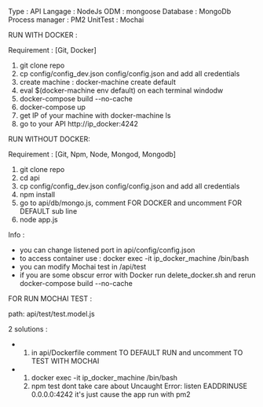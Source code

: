 Type            : API
Langage         : NodeJs
ODM             : mongoose
Database        : MongoDb
Process manager : PM2
UnitTest        : Mochai

RUN WITH DOCKER : 

Requirement : [Git, Docker]

1. git clone repo
2. cp config/config_dev.json config/config.json and add all credentials
2. create machine : docker-machine create default
3. eval $(docker-machine env default) on each terminal windodw
4. docker-compose build --no-cache
5. docker-compose up
6. get IP of your machine with docker-machine ls
7. go to your API http://ip_docker:4242


RUN WITHOUT DOCKER:

Requirement : [Git, Npm, Node, Mongod, Mongodb]

1. git clone repo
2. cd api 
3. cp config/config_dev.json config/config.json and add all credentials
4. npm install
5. go to api/db/mongo.js, comment FOR DOCKER and uncomment FOR DEFAULT sub line
5. node app.js


Info : 

- you can change listened port in api/config/config.json
- to access container use : docker exec -it ip_docker_machine /bin/bash
- you can modify Mochai test in /api/test
- if you are some obscur error with Docker run delete_docker.sh and rerun docker-compose build --no-cache

FOR RUN MOCHAI TEST :

path: api/test/test.model.js

2 solutions : 

-   1. in api/Dockerfile  comment TO DEFAULT RUN and uncomment TO TEST WITH MOCHAI
-   1. docker exec -it ip_docker_machine /bin/bash
    2. npm test dont take care about Uncaught Error: listen EADDRINUSE 0.0.0.0:4242 it's just cause the app run with pm2
